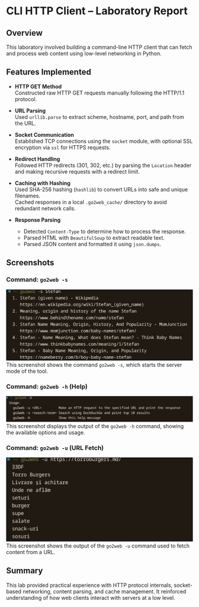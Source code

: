 # CLI HTTP Client – Laboratory Report

## Overview

This laboratory involved building a command-line HTTP client that can fetch and process web content using low-level networking in Python.

## Features Implemented

- **HTTP GET Method**  
  Constructed raw HTTP GET requests manually following the HTTP/1.1 protocol.

- **URL Parsing**  
  Used `urllib.parse` to extract scheme, hostname, port, and path from the URL.

- **Socket Communication**  
  Established TCP connections using the `socket` module, with optional SSL encryption via `ssl` for HTTPS requests.

- **Redirect Handling**  
  Followed HTTP redirects (301, 302, etc.) by parsing the `Location` header and making recursive requests with a redirect limit.

- **Caching with Hashing**  
  Used SHA-256 hashing (`hashlib`) to convert URLs into safe and unique filenames.  
  Cached responses in a local `.go2web_cache/` directory to avoid redundant network calls.

- **Response Parsing**  
  - Detected `Content-Type` to determine how to process the response.
  - Parsed HTML with `BeautifulSoup` to extract readable text.
  - Parsed JSON content and formatted it using `json.dumps`.

## Screenshots

### Command: `go2web -s`

![go2web -s](images/search.png)  
This screenshot shows the command `go2web -s`, which starts the server mode of the tool.

### Command: `go2web -h` (Help)

![go2web -h](images/helper.png)  
This screenshot displays the output of the `go2web -h` command, showing the available options and usage.

### Command: `go2web -u` (URL Fetch)

![go2web -u](images/content.png)  
This screenshot shows the output of the `go2web -u` command used to fetch content from a URL.

## Summary

This lab provided practical experience with HTTP protocol internals, socket-based networking, content parsing, and cache management. It reinforced understanding of how web clients interact with servers at a low level.

